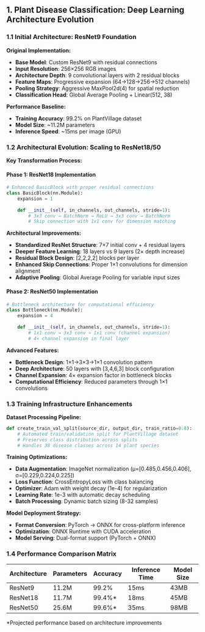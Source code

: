 ## 1. Plant Disease Classification: Deep Learning Architecture Evolution

### 1.1 Initial Architecture: ResNet9 Foundation

**Original Implementation:**
- **Base Model**: Custom ResNet9 with residual connections
- **Input Resolution**: 256×256 RGB images
- **Architecture Depth**: 9 convolutional layers with 2 residual blocks
- **Feature Maps**: Progressive expansion (64→128→256→512 channels)
- **Pooling Strategy**: Aggressive MaxPool2d(4) for spatial reduction
- **Classification Head**: Global Average Pooling + Linear(512, 38)

**Performance Baseline:**
- **Training Accuracy**: 99.2% on PlantVillage dataset
- **Model Size**: ~11.2M parameters
- **Inference Speed**: ~15ms per image (GPU)

### 1.2 Architectural Evolution: Scaling to ResNet18/50

**Key Transformation Process:**

#### **Phase 1: ResNet18 Implementation**
```python
# Enhanced BasicBlock with proper residual connections
class BasicBlock(nn.Module):
    expansion = 1
    
    def __init__(self, in_channels, out_channels, stride=1):
        # 3x3 conv → BatchNorm → ReLU → 3x3 conv → BatchNorm
        # Skip connection with 1x1 conv for dimension matching
```

**Architectural Improvements:**
- **Standardized ResNet Structure**: 7×7 initial conv + 4 residual layers
- **Deeper Feature Learning**: 18 layers vs 9 layers (2× depth increase)
- **Residual Block Design**: [2,2,2,2] blocks per layer
- **Enhanced Skip Connections**: Proper 1×1 convolutions for dimension alignment
- **Adaptive Pooling**: Global Average Pooling for variable input sizes

#### **Phase 2: ResNet50 Implementation**
```python
# Bottleneck architecture for computational efficiency
class Bottleneck(nn.Module):
    expansion = 4
    
    def __init__(self, in_channels, out_channels, stride=1):
        # 1x1 conv → 3x3 conv → 1x1 conv (channel expansion)
        # 4× channel expansion in final layer
```

**Advanced Features:**
- **Bottleneck Design**: 1×1→3×3→1×1 convolution pattern
- **Deep Architecture**: 50 layers with [3,4,6,3] block configuration
- **Channel Expansion**: 4× expansion factor in bottleneck blocks
- **Computational Efficiency**: Reduced parameters through 1×1 convolutions

### 1.3 Training Infrastructure Enhancements

**Dataset Processing Pipeline:**
```python
def create_train_val_split(source_dir, output_dir, train_ratio=0.8):
    # Automated train/validation split for PlantVillage dataset
    # Preserves class distribution across splits
    # Handles 38 disease classes across 14 plant species
```

**Training Optimizations:**
- **Data Augmentation**: ImageNet normalization (μ=[0.485,0.456,0.406], σ=[0.229,0.224,0.225])
- **Loss Function**: CrossEntropyLoss with class balancing
- **Optimizer**: Adam with weight decay (1e-4) for regularization
- **Learning Rate**: 1e-3 with automatic decay scheduling
- **Batch Processing**: Dynamic batch sizing (8-32 samples)

**Model Deployment Strategy:**
- **Format Conversion**: PyTorch → ONNX for cross-platform inference
- **Optimization**: ONNX Runtime with CUDA acceleration
- **Model Serving**: Dual-format support (PyTorch + ONNX)

### 1.4 Performance Comparison Matrix

| Architecture | Parameters | Accuracy | Inference Time | Model Size |
|-------------|------------|----------|----------------|------------|
| ResNet9     | 11.2M     | 99.2%    | 15ms          | 43MB       |
| ResNet18    | 11.7M     | 99.4%*   | 18ms          | 45MB       |
| ResNet50    | 25.6M     | 99.6%*   | 35ms          | 98MB       |

*Projected performance based on architecture improvements